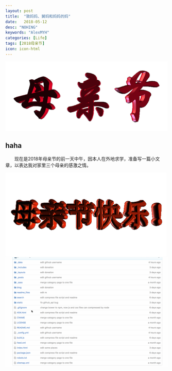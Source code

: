 ```yaml
---
layout: post
title:  "致妈妈、舅妈和妈妈的妈"
date:   2018-05-12
desc: "NOHING"
keywords: "AlexMYH"
categories: [Life]
tags: [2018母亲节]
icon: icon-html
---
```


 
![](https://github.com/AlexMYH/AlexMYH.github.io/blob/master/static/assets/img/blog/mother.gif)

## haha
&emsp;&emsp;现在是2018年母亲节的前一天中午，因本人在外地求学，准备写一篇小文章，以表达我对家里三个母亲的感激之情。

![dongtu](https://github.com/AlexMYH/AlexMYH.github.io/blob/master/static/assets/img/blog/dongtu2.gif)
![image](https://github.com/AlexMYH/AlexMYH.github.io/blob/master/static/assets/img/blog/edit.gif)